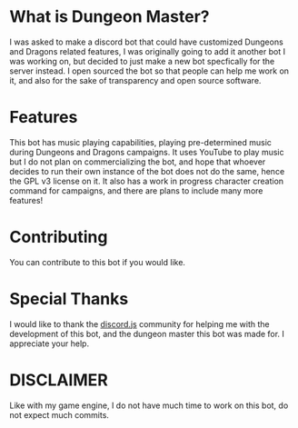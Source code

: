 # What is Dungeon Master?
I was asked to make a discord bot that could have customized Dungeons and Dragons related features, I was originally going to add it another bot I was working on, but decided to just make a new bot specfically for the server instead. I open sourced the bot so that people can help me work on it, and also for the sake of transparency and open source software.

# Features
This bot has music playing capabilities, playing pre-determined music during Dungeons and Dragons campaigns. It uses YouTube to play music but I do not plan on commercializing the bot, and hope that whoever decides to run their own instance of the bot does not do the same, hence the GPL v3 license on it. It also has a work in progress character creation command for campaigns, and there are plans to include many more features!

# Contributing
You can contribute to this bot if you would like.

# Special Thanks
I would like to thank the [discord.js](https://discord.gg/djs) community for helping me with the development of this bot, and the dungeon master this bot was made for. I appreciate your help.

# DISCLAIMER 
Like with my game engine, I do not have much time to work on this bot, do not expect much commits.